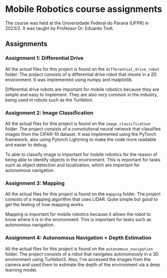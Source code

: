 # Mobile Robotics course assignments

The course was held at the Universidade Federal do Paraná (UFPR) in 2023/2. It was taught by Professor Dr. Eduardo Todt.

## Assignments

### Assignment 1: Differential Drive

All the actual files for this project is found on the `differential_drive_robot` folder. The project consists of a differential drive robot that moves in a 2D environment. It was implemented using numpy and matplotlib.

Differential drive robots are important for mobile robotics because they are simple and easy to implement. They are also very common in the industry, being used in robots such as the Turtlebot.

### Assignment 2: Image Classification

All the actual files for this project is found on the `image_classification` folder. The project consists of a convolutional neural network that classifies images from the CIFAR-10 dataset. It was implemented using the PyTorch framework, also using Pytorch Lightning to make the code more readable and easier to debug.

To able to classify image is important for mobile robotics for the reason of being able to identify objects in the environment. This is important for tasks such as object detection and localization, which are important for autonomous navigation.

### Assignment 3: Mapping

All the actual files for this project is found on the `mapping` folder. The project consists of a mapping algorithm that uses LiDAR. Quite simple but good to get the feeling of how mapping works.

Mapping is important for mobile robotics because it allows the robot to know where it is in the environment. This is important for tasks such as autonomous navigation.

### Assignment 4: Autonomous Navigation + Depth Estimation

All the actual files for this project is found on the `autonomous_navigation` folder. The project consists of a robot that navigates autonomously in a 3D environment using Turtlebot3. Also, I've accessed the images from the camera and used them to estimate the depth of the environment via a deep learning model.
